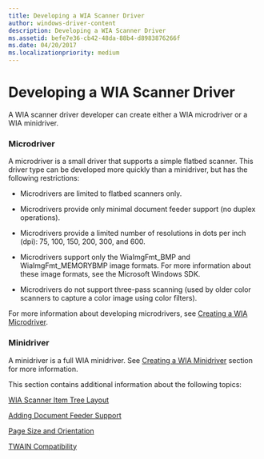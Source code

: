 ```yaml
---
title: Developing a WIA Scanner Driver
author: windows-driver-content
description: Developing a WIA Scanner Driver
ms.assetid: befe7e36-cb42-48da-88b4-d8983876266f
ms.date: 04/20/2017
ms.localizationpriority: medium
---
```


# Developing a WIA Scanner Driver





A WIA scanner driver developer can create either a WIA microdriver or a WIA minidriver.

### Microdriver

A microdriver is a small driver that supports a simple flatbed scanner. This driver type can be developed more quickly than a minidriver, but has the following restrictions:

-   Microdrivers are limited to flatbed scanners only.

-   Microdrivers provide only minimal document feeder support (no duplex operations).

-   Microdrivers provide a limited number of resolutions in dots per inch (dpi): 75, 100, 150, 200, 300, and 600.

-   Microdrivers support only the WiaImgFmt\_BMP and WiaImgFmt\_MEMORYBMP image formats. For more information about these image formats, see the Microsoft Windows SDK.

-   Microdrivers do not support three-pass scanning (used by older color scanners to capture a color image using color filters).

For more information about developing microdrivers, see [Creating a WIA Microdriver](creating-a-wia-microdriver.md).

### Minidriver

A minidriver is a full WIA minidriver. See [Creating a WIA Minidriver](creating-a-wia-minidriver.md) section for more information.

This section contains additional information about the following topics:

[WIA Scanner Item Tree Layout](wia-scanner-item-tree-layout.md)

[Adding Document Feeder Support](adding-document-feeder-support.md)

[Page Size and Orientation](page-size-and-orientation.md)

[TWAIN Compatibility](twain-compatibility.md)

 

 





